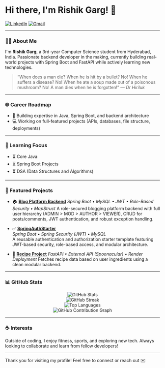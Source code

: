 # Hi there, I'm Rishik Garg! 👋

[![LinkedIn](https://img.shields.io/badge/LinkedIn-blue?logo=linkedin\&logoColor=white)](https://www.linkedin.com/in/rishik-garg-009860332/)
[![Gmail](https://img.shields.io/badge/Email-rishikgarg.dev@gmail.com-red?logo=gmail\&logoColor=white)](mailto:rishikgarg.dev@gmail.com)

---

### 👨‍🎓 About Me

I'm **Rishik Garg**, a 3rd-year Computer Science student from Hyderabad, India. Passionate backend developer in the making, currently building real-world projects with Spring Boot and FastAPI while actively learning new technologies.

> “When does a man die? When he is hit by a bullet? No! When he suffers a disease? No! When he ate a soup made out of a poisonous mushroom? No! A man dies when he is forgotten!”  — *Dr Hiriluk*

---

### 🌐 Career Roadmap

* 📌 Building expertise in Java, Spring Boot, and backend architecture
* 💻 Working on full-featured projects (APIs, databases, file structure, deployments)

---

### 📖 Learning Focus

* ⏳ Core Java
* ⏳ Spring Boot Projects
* ⏳ DSA (Data Structures and Algorithms)

---

### 🌟 Featured Projects

* 🏠 **[Blog Platform Backend](https://github.com/Risspecct/Blog-Platform-Backend)**
  *Spring Boot • MySQL • JWT • Role-Based Security • MapStruct*
  A role-secured blogging platform backend with full user hierarchy (ADMIN > MOD > AUTHOR > VIEWER), CRUD for posts/comments, JWT authentication, and robust exception handling.

* ✅ **[SpringAuthStarter](https://github.com/Risspecct/SpringAuthStarter)**  
  *Spring Boot • Spring Security (JWT) • MySQL*  
  A reusable authentication and authorization starter template featuring JWT-based security, role-based access, and modular architecture.

* 🍻 **[Recipe Project](https://github.com/Risspecct/Recipe-Project)**
  *FastAPI • External API (Spoonacular) • Render Deployment*
  Fetches recipe data based on user ingredients using a clean modular backend.
---

### 📊 GitHub Stats

<p align="center">
  <img src="https://github-readme-stats.vercel.app/api?username=Risspecct&show_icons=true&theme=radical" alt="GitHub Stats" />
  <br/>
  <img src="https://github-readme-streak-stats.herokuapp.com/?user=Risspecct&theme=dark" alt="GitHub Streak" />
  <br/>
  <img src="https://github-readme-stats.vercel.app/api/top-langs/?username=Risspecct&layout=compact&theme=radical" alt="Top Languages" />
  <br/>
  <img src="https://github-readme-activity-graph.vercel.app/graph?username=Risspecct&theme=react-dark" alt="GitHub Contribution Graph" />
</p>

<!-- Note: Visitor counter only visible to owner -->

<!-- ![Visitor Count](https://visitor-badge.laobi.icu/badge?page_id=Risspecct.Risspecct) -->

---

### ☕ Interests

Outside of coding, I enjoy fitness, sports, and exploring new tech. Always looking to collaborate and learn from fellow developers!

---

Thank you for visiting my profile! Feel free to connect or reach out ✉️

